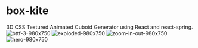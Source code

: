 # box-kite
3D CSS Textured Animated Cuboid Generator using React and react-spring.
![bttf-3-980x750](https://user-images.githubusercontent.com/42591798/69761255-b4016180-111b-11ea-867f-f140920f82fc.gif)
![exploded-980x750](https://user-images.githubusercontent.com/42591798/69767334-9ab6e000-1130-11ea-86c0-f6bc571fb874.gif)
![zoom-in-out-980x750](https://user-images.githubusercontent.com/42591798/69767780-af947300-1132-11ea-85b2-d646a958705d.gif)
![hero-980x750](https://user-images.githubusercontent.com/42591798/69759814-d2655e00-1117-11ea-8002-b7892865d2a7.gif)
